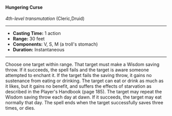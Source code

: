 #### Hungering Curse
*4th-level transmutation* (Cleric,Druid)
___
- **Casting Time:** 1 action
- **Range:** 30 feet
- **Components:** V, S, M (a troll's stomach)
- **Duration:** Instantaneous
---
Choose one target within range. That target must
make a Wisdom saving throw. If it succeeds, the
spell fails and the target is aware someone
attempted to enchant it. If the target fails the saving
throw, it gains no sustenance from eating or
drinking. The target can eat or drink as much as it
likes, but it gains no benefit, and suffers the effects
of starvation as described in the Player's Handbook
(page 185). The target may repeat the Wisdom
saving throw each day at dawn. If it succeeds, the
target may eat normally that day. The spell ends
when the target successfully saves three times, or
dies.
